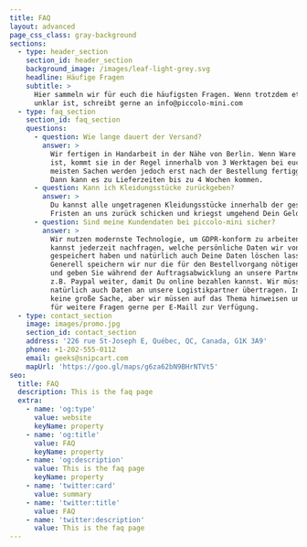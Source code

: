 ```yaml
---
title: FAQ
layout: advanced
page_css_class: gray-background
sections:
  - type: header_section
    section_id: header_section
    background_image: /images/leaf-light-grey.svg
    headline: Häufige Fragen
    subtitle: >
      Hier sammeln wir für euch die häufigsten Fragen. Wenn trotzdem etwas
      unklar ist, schreibt gerne an info@piccolo-mini.com
  - type: faq_section
    section_id: faq_section
    questions:
      - question: Wie lange dauert der Versand?
        answer: >
          Wir fertigen in Handarbeit in der Nähe von Berlin. Wenn Ware auf Lager
          ist, kommt sie in der Regel innerhalb von 3 Werktagen bei euch an. Die
          meisten Sachen werden jedoch erst nach der Bestellung fertiggestellt.
          Dann kann es zu Lieferzeiten bis zu 4 Wochen kommen.
      - question: Kann ich Kleidungsstücke zurückgeben?
        answer: >
          Du kannst alle ungetragenen Kleidungsstücke innerhalb der gesetzlichen
          Fristen an uns zurück schicken und kriegst umgehend Dein Geld zurück. 
      - question: Sind meine Kundendaten bei piccolo-mini sicher?
        answer: >
          Wir nutzen modernste Technologie, um GDPR-konform zu arbeiten. Du
          kannst jederzeit nachfragen, welche persönliche Daten wir von Dir
          gespeichert haben und natürlich auch Deine Daten löschen lassen.
          Generell speichern wir nur die für den Bestellvorgang nötigen Daten
          und geben Sie während der Auftragsabwicklung an unsere Partner wie
          z.B. Paypal weiter, damit Du online bezahlen kannst. Wir müssen
          natürlich auch Daten an unsere Logistikpartner übertragen. Insgesamt
          keine große Sache, aber wir müssen auf das Thema hinweisen und stehen
          für weitere Fragen gerne per E-Maill zur Verfügung.
  - type: contact_section
    image: images/promo.jpg
    section_id: contact_section
    address: '226 rue St-Joseph E, Québec, QC, Canada, G1K 3A9'
    phone: +1-202-555-0112
    email: geeks@snipcart.com
    mapUrl: 'https://goo.gl/maps/g6za62bN9BHrNTVt5'
seo:
  title: FAQ
  description: This is the faq page
  extra:
    - name: 'og:type'
      value: website
      keyName: property
    - name: 'og:title'
      value: FAQ
      keyName: property
    - name: 'og:description'
      value: This is the faq page
      keyName: property
    - name: 'twitter:card'
      value: summary
    - name: 'twitter:title'
      value: FAQ
    - name: 'twitter:description'
      value: This is the faq page
---
```

